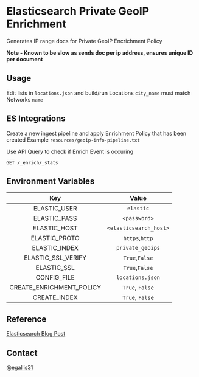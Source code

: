 # Elasticsearch Private GeoIP Enrichment

Generates IP range docs for Private GeoIP Encrichment Policy

**Note - Known to be slow as sends doc per ip address, ensures unique ID per document**

## Usage

Edit lists in `locations.json` and build/run
Locations `city_name` must match Networks `name`

## ES Integrations

Create a new ingest pipeline and apply Enrichment Policy that has been created
Example `resources/geoip-info-pipeline.txt`

Use API Query to check if Enrich Event is occuring

`GET /_enrich/_stats`

## Environment Variables

| Key | Value |
|:--:|:--:|
| ELASTIC_USER | `elastic` |
| ELASTIC_PASS | `<password>` |
| ELASTIC_HOST | `<elasticsearch_host>` |
| ELASTIC_PROTO | `https`,`http` |
| ELASTIC_INDEX | `private_geoips` |
| ELASTIC_SSL_VERIFY | `True`,`False` |
| ELASTIC_SSL | `True`,`False` |
| CONFIG_FILE | `locations.json` |
| CREATE_ENRICHMENT_POLICY | `True`, `False` |
| CREATE_INDEX | `True`, `False` |

## Reference

[Elasticsearch Blog Post](https://www.elastic.co/blog/enriching-elasticsearch-data-geo-ips-internal-private-ip-addresses)

## Contact

[@egallis31](https://github.com/egallis31)
